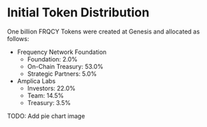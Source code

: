 # Initial Token Distribution

One billion FRQCY Tokens were created at Genesis and allocated as follows:

- Frequency Network Foundation
    - Foundation: 2.0%
    - On-Chain Treasury: 53.0%
    - Strategic Partners: 5.0%
- Amplica Labs
   - Investors: 22.0%
   - Team: 14.5%
   - Treasury: 3.5%

TODO: Add pie chart image
